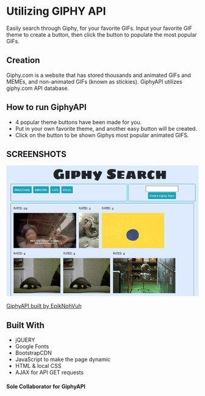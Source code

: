 # Utilizing GIPHY API

Easily search through Giphy, for your favorite GIFs. Input your favorite GIF theme to create a button, then click the button to populate the most popular GIFs.

## Creation

Giphy.com is a website that has stored thousands and animated GIFs and MEMEs, and non-animated GIFs (known as stickies). GiphyAPI utilizes giphy.com API database.

## How to run GiphyAPI

- 4 popular theme buttons have been made for you.
- Put in your own favorite theme, and another easy button will be created.
- Click on the button to be shown Giphys most popular animated GIFS.

## SCREENSHOTS

![GiphyAPI](./assets/images/ScreenShotGiphyAPI01.jpg)

[GiphyAPI built by EpikNohVuh](https://EpikNohVuh.github.io/GiphyAPI/)

## Built With

- jQUERY
- Google Fonts
- BootstrapCDN
- JavaScript to make the page dynamic
- HTML & local CSS
- AJAX for API GET requests

#### Sole Collaborator for GiphyAPI